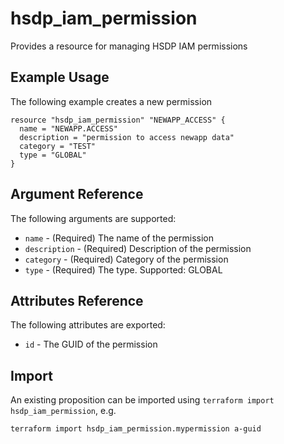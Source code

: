 # hsdp_iam_permission
Provides a resource for managing HSDP IAM permissions

## Example Usage

The following example creates a new permission

```hcl
resource "hsdp_iam_permission" "NEWAPP_ACCESS" {
  name = "NEWAPP.ACCESS"
  description = "permission to access newapp data"
  category = "TEST"
  type = "GLOBAL"
}
```

## Argument Reference

The following arguments are supported:

* `name` - (Required) The name of the permission
* `description` - (Required) Description of the permission
* `category` - (Required) Category of the permission
* `type` - (Required) The type. Supported: GLOBAL

## Attributes Reference

The following attributes are exported:

* `id` - The GUID of the permission

## Import

An existing proposition can be imported using `terraform import hsdp_iam_permission`, e.g.

```shell
terraform import hsdp_iam_permission.mypermission a-guid
```


